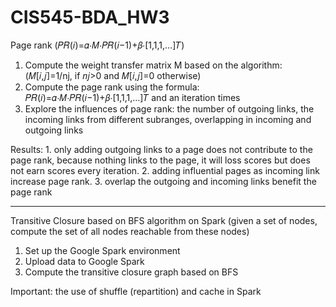 # CIS545-BDA_HW3
Page rank (𝑃𝑅(𝑖)=𝛼⋅𝑀⋅𝑃𝑅(𝑖−1)+𝛽⋅[1,1,1,…]𝑇) 
1. Compute the weight transfer matrix M based on the algorithm: (𝑀[𝑖,𝑗]=1/nj, if 𝑛𝑗>0 and 𝑀[𝑖,𝑗]=0 otherwise)
2. Compute the page rank using the formula: 𝑃𝑅(𝑖)=𝛼⋅𝑀⋅𝑃𝑅(𝑖−1)+𝛽⋅[1,1,1,…]𝑇 and an iteration times
3. Explore the influences of page rank: the number of outgoing links, the incoming links from different subranges, overlapping in incoming and outgoing links

Results: 1. only adding outgoing links to a page does not contribute to the page rank, because nothing links to the page, it will loss scores but does not earn scores every iteration. 2. adding influential pages as incoming link increase page rank. 3. overlap the outgoing and incoming links benefit the page rank

____________________________________________________________________________________________________________________________

Transitive Closure based on BFS algorithm on Spark (given a set of nodes, compute the set of all nodes reachable from these nodes)
1. Set up the Google Spark environment
2. Upload data to Google Spark
3. Compute the transitive closure graph based on BFS

Important: the use of shuffle (repartition) and cache in Spark
